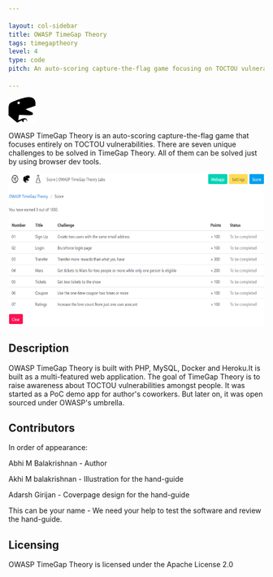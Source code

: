 ```yaml
---

layout: col-sidebar
title: OWASP TimeGap Theory
tags: timegaptheory
level: 4
type: code
pitch: An auto-scoring capture-the-flag game focusing on TOCTOU vulnerabilities

---
```

<img src="assets/images/favicon.png" alt="OWASP-TimeGap-Theory-logo" height="50"/>

OWASP TimeGap Theory is an auto-scoring capture-the-flag game that focuses entirely on TOCTOU vulnerabilities. There are seven unique challenges to be solved in TimeGap Theory. All of them can be solved just by using browser dev tools.

<img src="assets/images/timegaptheory.png" alt="OWASP-TimeGap-Theory-logo" height="300"/>


## Description

OWASP TimeGap Theory is built with PHP, MySQL, Docker and Heroku.It is built as a multi-featured web application. The goal of TimeGap Theory is to raise awareness about TOCTOU vulnerabilities amongst people. It was started as a PoC demo app for author's coworkers. But later on, it was open sourced under OWASP's umbrella.

## Contributors

In order of appearance:

Abhi M Balakrishnan - Author

Akhi M balakrishnan - Illustration for the hand-guide 

Adarsh Girijan - Coverpage design for the hand-guide

This can be your name - We need your help to test the software and review the hand-guide.


## Licensing

OWASP TimeGap Theory is licensed under the Apache License 2.0
